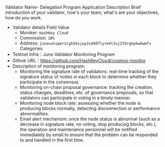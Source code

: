 Validator Name- Delegation Program Application
Description
Brief introduction of your validator, how's your team, what's are your objectives, how do you work.

- Validator details
Field	Value
  - Moniker: `HashKey Cloud`
  - Commission: `10%`
  - Address: `junovaloper1cgh5ksjwy2sd407lyre4l3uj2fdrqhpkw6wmfv`
Categories
- Testnet Infra：Juno Validator Monitoring Program
- Github URL：https://github.com/HashKeyCloud/cosmos-monitor
- Description of monitoring program:
  - Monitoring the signature rate of validators: real-time tracking of the signature status of nodes in each block to determine whether they participate in the consensus.
  - Monitoring on-chain proposal governance: tracking the creation, status changes, deadlines, etc. of governance proposals, so that validators can participate in voting in a timely manner.
  - Monitoring node block rate: assessing whether the node is producing blocks normally, detecting disconnection or performance abnormalities.
  - Email alert mechanism: once the node status is abnormal (such as a decrease in signature rate, no voting, stop producing blocks, etc.), the operation and maintenance personnel will be notified immediately by email to ensure that the problem can be responded to and handled in the first time.
